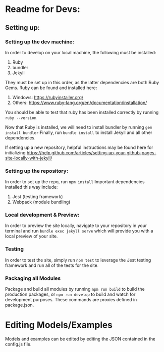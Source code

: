 # Readme for Devs:

## Setting up:

### Setting up the dev machine:

In order to develop on your local machine, the following must be installed:
1. Ruby 
2. bundler
3. Jekyll

They must be set up in this order, as the latter dependencies are both Ruby Gems.
Ruby can be found and installed here:
1. Windows: <https://rubyinstaller.org/>
2. Others: <https://www.ruby-lang.org/en/documentation/installation/>

You should be able to test that ruby has been installed correctly by running `ruby --version`.

Now that Ruby is installed, we will need to install bundler by running `gem install bundler`
Finally, run `bundle install` to install Jekyll and all other dependencies.

If setting up a new repository, helpful instructions may be found here for initializing <https://help.github.com/articles/setting-up-your-github-pages-site-locally-with-jekyll/>


### Setting up the repository:

In order to set up the repo, run `npm install`
Important dependencies installed this way include:
1. Jest (testing framework)
2. Webpack (module bundling)


### Local development & Preview:

In order to preview the site locally, navigate to your repository in your terminal and run `bundle exec jekyll serve` which will provide you with a local preview of your site. 


### Testing

In order to test the site, simply run `npm test` to leverage the Jest testing framework and run all of the tests for the site.


### Packaging all Modules

Package and build all modules by running `npm run build` to build the production packages, or `npm run develop` to build and watch for development purposes. These commands are proxies defined in package.json.

# Editing Models/Examples

Models and examples can be edited by editing the JSON contained in the config.js file.